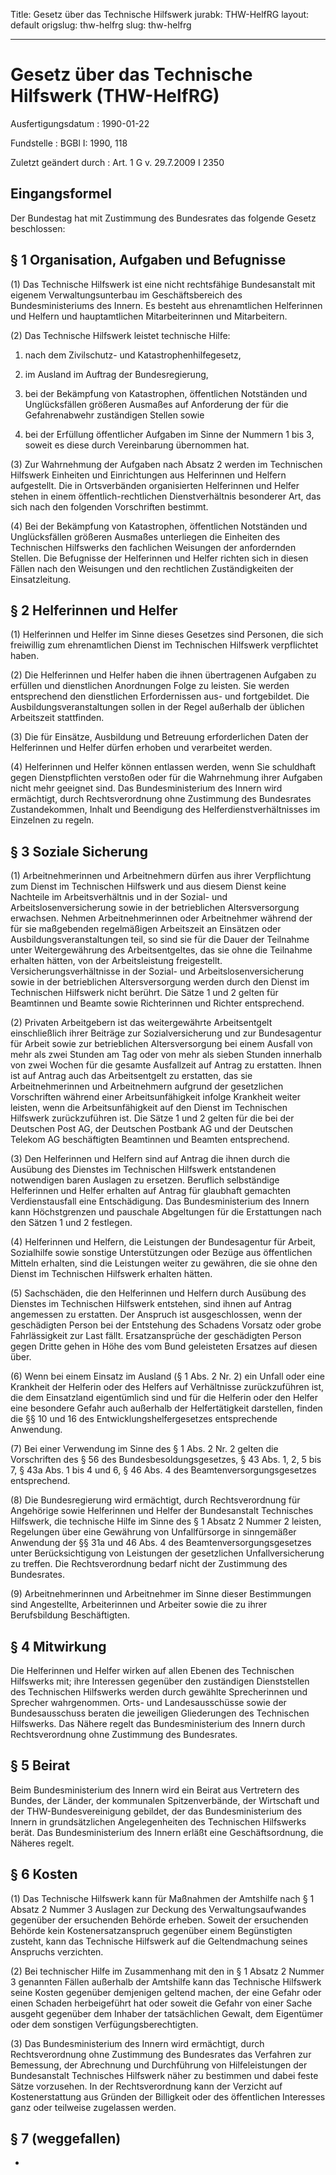 Title: Gesetz über das Technische Hilfswerk
jurabk: THW-HelfRG
layout: default
origslug: thw-helfrg
slug: thw-helfrg

---

# Gesetz über das Technische Hilfswerk (THW-HelfRG)

Ausfertigungsdatum
:   1990-01-22

Fundstelle
:   BGBl I: 1990, 118

Zuletzt geändert durch
:   Art. 1 G v. 29.7.2009 I 2350


## Eingangsformel

Der Bundestag hat mit Zustimmung des Bundesrates das folgende Gesetz
beschlossen:


## § 1 Organisation, Aufgaben und Befugnisse

(1) Das Technische Hilfswerk ist eine nicht rechtsfähige Bundesanstalt
mit eigenem Verwaltungsunterbau im Geschäftsbereich des
Bundesministeriums des Innern. Es besteht aus ehrenamtlichen
Helferinnen und Helfern und hauptamtlichen Mitarbeiterinnen und
Mitarbeitern.

(2) Das Technische Hilfswerk leistet technische Hilfe:

1.  nach dem Zivilschutz- und Katastrophenhilfegesetz,


2.  im Ausland im Auftrag der Bundesregierung,


3.  bei der Bekämpfung von Katastrophen, öffentlichen Notständen und
    Unglücksfällen größeren Ausmaßes auf Anforderung der für die
    Gefahrenabwehr zuständigen Stellen sowie


4.  bei der Erfüllung öffentlicher Aufgaben im Sinne der Nummern 1 bis 3,
    soweit es diese durch Vereinbarung übernommen hat.




(3) Zur Wahrnehmung der Aufgaben nach Absatz 2 werden im Technischen
Hilfswerk Einheiten und Einrichtungen aus Helferinnen und Helfern
aufgestellt. Die in Ortsverbänden organisierten Helferinnen und Helfer
stehen in einem öffentlich-rechtlichen Dienstverhältnis besonderer
Art, das sich nach den folgenden Vorschriften bestimmt.

(4) Bei der Bekämpfung von Katastrophen, öffentlichen Notständen und
Unglücksfällen größeren Ausmaßes unterliegen die Einheiten des
Technischen Hilfswerks den fachlichen Weisungen der anfordernden
Stellen. Die Befugnisse der Helferinnen und Helfer richten sich in
diesen Fällen nach den Weisungen und den rechtlichen Zuständigkeiten
der Einsatzleitung.


## § 2 Helferinnen und Helfer

(1) Helferinnen und Helfer im Sinne dieses Gesetzes sind Personen, die
sich freiwillig zum ehrenamtlichen Dienst im Technischen Hilfswerk
verpflichtet haben.

(2) Die Helferinnen und Helfer haben die ihnen übertragenen Aufgaben
zu erfüllen und dienstlichen Anordnungen Folge zu leisten. Sie werden
entsprechend den dienstlichen Erfordernissen aus- und fortgebildet.
Die Ausbildungsveranstaltungen sollen in der Regel außerhalb der
üblichen Arbeitszeit stattfinden.

(3) Die für Einsätze, Ausbildung und Betreuung erforderlichen Daten
der Helferinnen und Helfer dürfen erhoben und verarbeitet werden.

(4) Helferinnen und Helfer können entlassen werden, wenn Sie
schuldhaft gegen Dienstpflichten verstoßen oder für die Wahrnehmung
ihrer Aufgaben nicht mehr geeignet sind. Das Bundesministerium des
Innern wird ermächtigt, durch Rechtsverordnung ohne Zustimmung des
Bundesrates Zustandekommen, Inhalt und Beendigung des
Helferdienstverhältnisses im Einzelnen zu regeln.


## § 3 Soziale Sicherung

(1) Arbeitnehmerinnen und Arbeitnehmern dürfen aus ihrer Verpflichtung
zum Dienst im Technischen Hilfswerk und aus diesem Dienst keine
Nachteile im Arbeitsverhältnis und in der Sozial- und
Arbeitslosenversicherung sowie in der betrieblichen Altersversorgung
erwachsen. Nehmen Arbeitnehmerinnen oder Arbeitnehmer während der für
sie maßgebenden regelmäßigen Arbeitszeit an Einsätzen oder
Ausbildungsveranstaltungen teil, so sind sie für die Dauer der
Teilnahme unter Weitergewährung des Arbeitsentgeltes, das sie ohne die
Teilnahme erhalten hätten, von der Arbeitsleistung freigestellt.
Versicherungsverhältnisse in der Sozial- und Arbeitslosenversicherung
sowie in der betrieblichen Altersversorgung werden durch den Dienst im
Technischen Hilfswerk nicht berührt. Die Sätze 1 und 2 gelten für
Beamtinnen und Beamte sowie Richterinnen und Richter entsprechend.

(2) Privaten Arbeitgebern ist das weitergewährte Arbeitsentgelt
einschließlich ihrer Beiträge zur Sozialversicherung und zur
Bundesagentur für Arbeit sowie zur betrieblichen Altersversorgung bei
einem Ausfall von mehr als zwei Stunden am Tag oder von mehr als
sieben Stunden innerhalb von zwei Wochen für die gesamte Ausfallzeit
auf Antrag zu erstatten. Ihnen ist auf Antrag auch das Arbeitsentgelt
zu erstatten, das sie Arbeitnehmerinnen und Arbeitnehmern aufgrund der
gesetzlichen Vorschriften während einer Arbeitsunfähigkeit infolge
Krankheit weiter leisten, wenn die Arbeitsunfähigkeit auf den Dienst
im Technischen Hilfswerk zurückzuführen ist. Die Sätze 1 und 2 gelten
für die bei der Deutschen Post AG, der Deutschen Postbank AG und der
Deutschen Telekom AG beschäftigten Beamtinnen und Beamten
entsprechend.

(3) Den Helferinnen und Helfern sind auf Antrag die ihnen durch die
Ausübung des Dienstes im Technischen Hilfswerk entstandenen
notwendigen baren Auslagen zu ersetzen. Beruflich selbständige
Helferinnen und Helfer erhalten auf Antrag für glaubhaft gemachten
Verdienstausfall eine Entschädigung. Das Bundesministerium des Innern
kann Höchstgrenzen und pauschale Abgeltungen für die Erstattungen nach
den Sätzen 1 und 2 festlegen.

(4) Helferinnen und Helfern, die Leistungen der Bundesagentur für
Arbeit, Sozialhilfe sowie sonstige Unterstützungen oder Bezüge aus
öffentlichen Mitteln erhalten, sind die Leistungen weiter zu gewähren,
die sie ohne den Dienst im Technischen Hilfswerk erhalten hätten.

(5) Sachschäden, die den Helferinnen und Helfern durch Ausübung des
Dienstes im Technischen Hilfswerk entstehen, sind ihnen auf Antrag
angemessen zu erstatten. Der Anspruch ist ausgeschlossen, wenn der
geschädigten Person bei der Entstehung des Schadens Vorsatz oder grobe
Fahrlässigkeit zur Last fällt. Ersatzansprüche der geschädigten Person
gegen Dritte gehen in Höhe des vom Bund geleisteten Ersatzes auf
diesen über.

(6) Wenn bei einem Einsatz im Ausland (§ 1 Abs. 2 Nr. 2) ein Unfall
oder eine Krankheit der Helferin oder des Helfers auf Verhältnisse
zurückzuführen ist, die dem Einsatzland eigentümlich sind und für die
Helferin oder den Helfer eine besondere Gefahr auch außerhalb der
Helfertätigkeit darstellen, finden die §§ 10 und 16 des
Entwicklungshelfergesetzes entsprechende Anwendung.

(7) Bei einer Verwendung im Sinne des § 1 Abs. 2 Nr. 2 gelten die
Vorschriften des § 56 des Bundesbesoldungsgesetzes, § 43 Abs. 1, 2, 5
bis 7, § 43a Abs. 1 bis 4 und 6, § 46 Abs. 4 des
Beamtenversorgungsgesetzes entsprechend.

(8) Die Bundesregierung wird ermächtigt, durch Rechtsverordnung für
Angehörige sowie Helferinnen und Helfer der Bundesanstalt Technisches
Hilfswerk, die technische Hilfe im Sinne des § 1 Absatz 2 Nummer 2
leisten, Regelungen über eine Gewährung von Unfallfürsorge in
sinngemäßer Anwendung der §§ 31a und 46 Abs. 4 des
Beamtenversorgungsgesetzes unter Berücksichtigung von Leistungen der
gesetzlichen Unfallversicherung zu treffen. Die Rechtsverordnung
bedarf nicht der Zustimmung des Bundesrates.

(9) Arbeitnehmerinnen und Arbeitnehmer im Sinne dieser Bestimmungen
sind Angestellte, Arbeiterinnen und Arbeiter sowie die zu ihrer
Berufsbildung Beschäftigten.


## § 4 Mitwirkung

Die Helferinnen und Helfer wirken auf allen Ebenen des Technischen
Hilfswerks mit; ihre Interessen gegenüber den zuständigen
Dienststellen des Technischen Hilfswerks werden durch gewählte
Sprecherinnen und Sprecher wahrgenommen. Orts- und Landesausschüsse
sowie der Bundesausschuss beraten die jeweiligen Gliederungen des
Technischen Hilfswerks. Das Nähere regelt das Bundesministerium des
Innern durch Rechtsverordnung ohne Zustimmung des Bundesrates.


## § 5 Beirat

Beim Bundesministerium des Innern wird ein Beirat aus Vertretern des
Bundes, der Länder, der kommunalen Spitzenverbände, der Wirtschaft und
der THW-Bundesvereinigung gebildet, der das Bundesministerium des
Innern in grundsätzlichen Angelegenheiten des Technischen Hilfswerks
berät. Das Bundesministerium des Innern erläßt eine Geschäftsordnung,
die Näheres regelt.


## § 6 Kosten

(1) Das Technische Hilfswerk kann für Maßnahmen der Amtshilfe nach § 1
Absatz 2 Nummer 3 Auslagen zur Deckung des Verwaltungsaufwandes
gegenüber der ersuchenden Behörde erheben. Soweit der ersuchenden
Behörde kein Kostenersatzanspruch gegenüber einem Begünstigten
zusteht, kann das Technische Hilfswerk auf die Geltendmachung seines
Anspruchs verzichten.

(2) Bei technischer Hilfe im Zusammenhang mit den in § 1 Absatz 2
Nummer 3 genannten Fällen außerhalb der Amtshilfe kann das Technische
Hilfswerk seine Kosten gegenüber demjenigen geltend machen, der eine
Gefahr oder einen Schaden herbeigeführt hat oder soweit die Gefahr von
einer Sache ausgeht gegenüber dem Inhaber der tatsächlichen Gewalt,
dem Eigentümer oder dem sonstigen Verfügungsberechtigten.

(3) Das Bundesministerium des Innern wird ermächtigt, durch
Rechtsverordnung ohne Zustimmung des Bundesrates das Verfahren zur
Bemessung, der Abrechnung und Durchführung von Hilfeleistungen der
Bundesanstalt Technisches Hilfswerk näher zu bestimmen und dabei feste
Sätze vorzusehen. In der Rechtsverordnung kann der Verzicht auf
Kostenerstattung aus Gründen der Billigkeit oder des öffentlichen
Interesses ganz oder teilweise zugelassen werden.


## § 7 (weggefallen)

-

